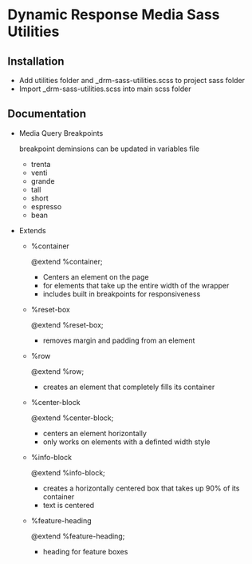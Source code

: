 # Dynamic Response Media Sass Utilities

## Installation

+ Add utilities folder and _drm-sass-utilities.scss to project sass folder
+ Import _drm-sass-utilities.scss into main scss folder

## Documentation

+ Media Query Breakpoints

	breakpoint deminsions can be updated in variables file

	+ trenta
	+ venti
	+ grande
	+ tall
	+ short
	+ espresso
	+ bean

+ Extends

	+ %container

		@extend %container;

		+ Centers an element on the page
		+ for elements that take up the entire width of the wrapper
		+ includes built in breakpoints for responsiveness

	+ %reset-box
	
		@extend %reset-box;

		+ removes margin and padding from an element

	+ %row
	
		@extend %row;

		+ creates an element that completely fills its container

	+ %center-block
	
		@extend %center-block;

		+ centers an element horizontally
		+ only works on elements with a definted width style

	+ %info-block
	
		@extend %info-block;

		+ creates a horizontally centered box that takes up 90% of its container
		+ text is centered

	+ %feature-heading
	
		@extend %feature-heading;

		+ heading for feature boxes					